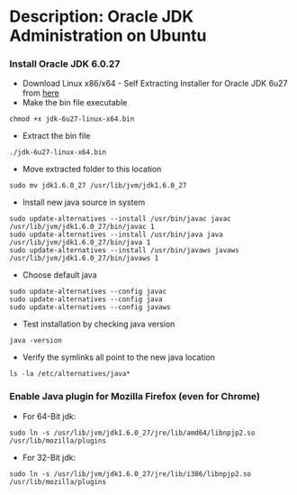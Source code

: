 # Description: Oracle JDK Administration on Ubuntu

### Install Oracle JDK 6.0.27
- Download Linux x86/x64 - Self Extracting Installer for   Oracle JDK 6u27 from [here](http://www.oracle.com/technetwork/java/javasebusiness/downloads/java-archive-downloads-javase6-419409.html#jdk-6u27-oth-JPR)
- Make the bin file executable
```
chmod +x jdk-6u27-linux-x64.bin
```
- Extract the bin file
```
./jdk-6u27-linux-x64.bin
```
- Move extracted folder to this location
```
sudo mv jdk1.6.0_27 /usr/lib/jvm/jdk1.6.0_27
```
- Install new java source in system
```
sudo update-alternatives --install /usr/bin/javac javac /usr/lib/jvm/jdk1.6.0_27/bin/javac 1
sudo update-alternatives --install /usr/bin/java java /usr/lib/jvm/jdk1.6.0_27/bin/java 1
sudo update-alternatives --install /usr/bin/javaws javaws /usr/lib/jvm/jdk1.6.0_27/bin/javaws 1
```
- Choose default java
```
sudo update-alternatives --config javac
sudo update-alternatives --config java
sudo update-alternatives --config javaws
```
- Test installation by checking java version
```
java -version
```
- Verify the symlinks all point to the new java location
```
ls -la /etc/alternatives/java*
```

### Enable Java plugin for Mozilla Firefox (even for Chrome)
- For 64-Bit jdk:
```
sudo ln -s /usr/lib/jvm/jdk1.6.0_27/jre/lib/amd64/libnpjp2.so /usr/lib/mozilla/plugins
```
- For 32-Bit jdk:
```
sudo ln -s /usr/lib/jvm/jdk1.6.0_27/jre/lib/i386/libnpjp2.so /usr/lib/mozilla/plugins
```
